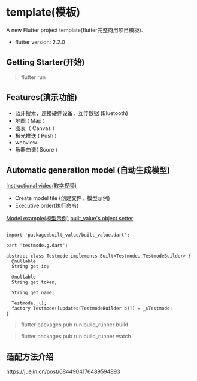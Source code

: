 # template(模板)

A new Flutter project template(flutter完整商用项目模板).

* flutter version: 2.2.0

## Getting Starter(开始)

> flutter run

## Features(演示功能)

* 蓝牙搜索，连接硬件设备，互传数据 (Bluetooth)
* 地图 ( Map )
* 图表（ Canvas ）
* 极光推送 ( Push )
* webview
* 乐器曲谱( Score )

## Automatic generation model (自动生成模型)

[Instructional video(教学视频)](https://www.youtube.com/watch?v=hNbOSSgpneI)

* Create model file (创建文件，模型示例)
* Executive order(执行命令)

[Model example(模型示例)](https://www.stacksecrets.com/flutter/how-to-use-built_value-library)
[built_value's object setter](https://stackoverflow.com/questions/51556540/whats-the-setter-of-a-built-values-object)

```dash

import 'package:built_value/built_value.dart';

part 'testmode.g.dart';

abstract class Testmode implements Built<Testmode, TestmodeBuilder> {
  @nullable
  String get id;

  @nullable
  String get token;

  String get name;

  Testmode._();
  factory Testmode([updates(TestmodeBuilder b)]) = _$Testmode;
}
```

<!-- Project root run (项目根目录下执行命令) -->
> flutter packages pub run build_runner build
<!-- or(或者) -->
> flutter packages pub run build_runner watch

<!-- other parameter(其他参数)：  --delete-conflicting-outputs -->

## 适配方法介绍

<https://juejin.cn/post/6844904176489594893>
